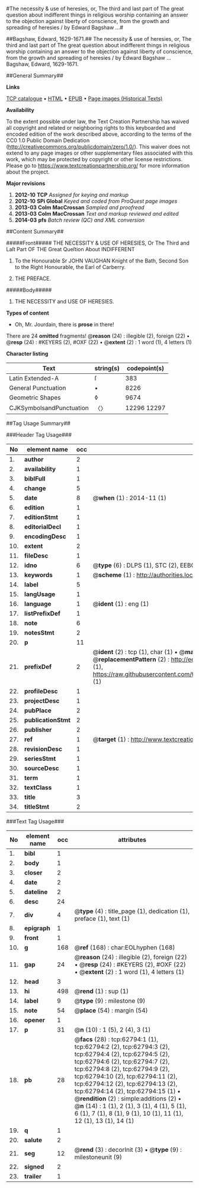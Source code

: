 #The necessity & use of heresies, or, The third and last part of The great question about indifferent things in religious worship containing an answer to the objection against liberty of conscience, from the growth and spreading of heresies / by Edward Bagshaw ...#

##Bagshaw, Edward, 1629-1671.##
The necessity & use of heresies, or, The third and last part of The great question about indifferent things in religious worship containing an answer to the objection against liberty of conscience, from the growth and spreading of heresies / by Edward Bagshaw ...
Bagshaw, Edward, 1629-1671.

##General Summary##

**Links**

[TCP catalogue](http://www.ota.ox.ac.uk/tcp/)  • 
[HTML](http://tei.it.ox.ac.uk/tcp/Texts-HTML/free/A29/A29171.html)  • 
[EPUB](http://tei.it.ox.ac.uk/tcp/Texts-EPUB/free/A29/A29171.epub) • 
[Page images (Historical Texts)](https://historicaltexts.jisc.ac.uk/eebo-12532352e)

**Availability**

To the extent possible under law, the Text Creation Partnership has waived all copyright and related or neighboring rights to this keyboarded and encoded edition of the work described above, according to the terms of the CC0 1.0 Public Domain Dedication (http://creativecommons.org/publicdomain/zero/1.0/). This waiver does not extend to any page images or other supplementary files associated with this work, which may be protected by copyright or other license restrictions. Please go to https://www.textcreationpartnership.org/ for more information about the project.

**Major revisions**

1. __2012-10__ __TCP__ *Assigned for keying and markup*
1. __2012-10__ __SPi Global__ *Keyed and coded from ProQuest page images*
1. __2013-03__ __Colm MacCrossan__ *Sampled and proofread*
1. __2013-03__ __Colm MacCrossan__ *Text and markup reviewed and edited*
1. __2014-03__ __pfs__ *Batch review (QC) and XML conversion*

##Content Summary##

#####Front#####
THE NECESSITY & USE OF HERESIES, Or The Third and Laſt Part OF THE Great Queſtion About INDIFFERENT 
1. To the Honourable Sr JOHN VAUGHAN Knight of the Bath, Second Son to the Right Honourable, the Earl of Carberry.

1. THE PREFACE.

#####Body#####

1. THE NECESSITY and USE OF HERESIES.

**Types of content**

  * Oh, Mr. Jourdain, there is **prose** in there!

There are 24 **omitted** fragments! 
 @__reason__ (24) : illegible (2), foreign (22)  •  @__resp__ (24) : #KEYERS (2), #OXF (22)  •  @__extent__ (2) : 1 word (1), 4 letters (1)

**Character listing**


|Text|string(s)|codepoint(s)|
|---|---|---|
|Latin Extended-A|ſ|383|
|General Punctuation|•|8226|
|Geometric Shapes|◊|9674|
|CJKSymbolsandPunctuation|〈〉|12296 12297|

##Tag Usage Summary##

###Header Tag Usage###

|No|element name|occ|attributes|
|---|---|---|---|
|1.|__author__|2||
|2.|__availability__|1||
|3.|__biblFull__|1||
|4.|__change__|5||
|5.|__date__|8| @__when__ (1) : 2014-11 (1)|
|6.|__edition__|1||
|7.|__editionStmt__|1||
|8.|__editorialDecl__|1||
|9.|__encodingDesc__|1||
|10.|__extent__|2||
|11.|__fileDesc__|1||
|12.|__idno__|6| @__type__ (6) : DLPS (1), STC (2), EEBO-CITATION (1), OCLC (1), VID (1)|
|13.|__keywords__|1| @__scheme__ (1) : http://authorities.loc.gov/ (1)|
|14.|__label__|5||
|15.|__langUsage__|1||
|16.|__language__|1| @__ident__ (1) : eng (1)|
|17.|__listPrefixDef__|1||
|18.|__note__|6||
|19.|__notesStmt__|2||
|20.|__p__|11||
|21.|__prefixDef__|2| @__ident__ (2) : tcp (1), char (1)  •  @__matchPattern__ (2) : ([0-9\-]+):([0-9IVX]+) (1), (.+) (1)  •  @__replacementPattern__ (2) : http://eebo.chadwyck.com/downloadtiff?vid=$1&page=$2 (1), https://raw.githubusercontent.com/textcreationpartnership/Texts/master/tcpchars.xml#$1 (1)|
|22.|__profileDesc__|1||
|23.|__projectDesc__|1||
|24.|__pubPlace__|2||
|25.|__publicationStmt__|2||
|26.|__publisher__|2||
|27.|__ref__|1| @__target__ (1) : http://www.textcreationpartnership.org/docs/. (1)|
|28.|__revisionDesc__|1||
|29.|__seriesStmt__|1||
|30.|__sourceDesc__|1||
|31.|__term__|1||
|32.|__textClass__|1||
|33.|__title__|3||
|34.|__titleStmt__|2||


###Text Tag Usage###

|No|element name|occ|attributes|
|---|---|---|---|
|1.|__bibl__|1||
|2.|__body__|1||
|3.|__closer__|2||
|4.|__date__|2||
|5.|__dateline__|2||
|6.|__desc__|24||
|7.|__div__|4| @__type__ (4) : title_page (1), dedication (1), preface (1), text (1)|
|8.|__epigraph__|1||
|9.|__front__|1||
|10.|__g__|168| @__ref__ (168) : char:EOLhyphen (168)|
|11.|__gap__|24| @__reason__ (24) : illegible (2), foreign (22)  •  @__resp__ (24) : #KEYERS (2), #OXF (22)  •  @__extent__ (2) : 1 word (1), 4 letters (1)|
|12.|__head__|3||
|13.|__hi__|498| @__rend__ (1) : sup (1)|
|14.|__label__|9| @__type__ (9) : milestone (9)|
|15.|__note__|54| @__place__ (54) : margin (54)|
|16.|__opener__|1||
|17.|__p__|31| @__n__ (10) : 1 (5), 2 (4), 3 (1)|
|18.|__pb__|28| @__facs__ (28) : tcp:62794:1 (1), tcp:62794:2 (2), tcp:62794:3 (2), tcp:62794:4 (2), tcp:62794:5 (2), tcp:62794:6 (2), tcp:62794:7 (2), tcp:62794:8 (2), tcp:62794:9 (2), tcp:62794:10 (2), tcp:62794:11 (2), tcp:62794:12 (2), tcp:62794:13 (2), tcp:62794:14 (2), tcp:62794:15 (1)  •  @__rendition__ (2) : simple:additions (2)  •  @__n__ (14) : 1 (1), 2 (1), 3 (1), 4 (1), 5 (1), 6 (1), 7 (1), 8 (1), 9 (1), 10 (1), 11 (1), 12 (1), 13 (1), 14 (1)|
|19.|__q__|1||
|20.|__salute__|2||
|21.|__seg__|12| @__rend__ (3) : decorInit (3)  •  @__type__ (9) : milestoneunit (9)|
|22.|__signed__|2||
|23.|__trailer__|1||
